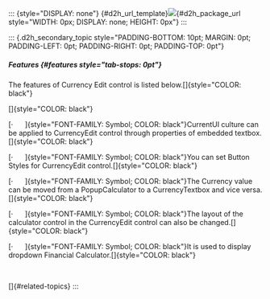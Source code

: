 ::: {style="DISPLAY: none"}
[](ms-xhelp:///?Id=d2h_url_template){#d2h_url_template}![](!package_url!){#d2h_package_url style="WIDTH: 0px; DISPLAY: none; HEIGHT: 0px"}
:::

::: {.d2h_secondary_topic style="PADDING-BOTTOM: 10pt; MARGIN: 0pt; PADDING-LEFT: 0pt; PADDING-RIGHT: 0pt; PADDING-TOP: 0pt"}
##### Features {#features style="tab-stops: 0pt"}

The features of Currency Edit control is listed below.[]{style="COLOR: black"}

[]{style="COLOR: black"} 

[·      ]{style="FONT-FAMILY: Symbol; COLOR: black"}CurrentUI culture can be applied to CurrencyEdit control through properties of embedded textbox.[]{style="COLOR: black"}

[·      ]{style="FONT-FAMILY: Symbol; COLOR: black"}You can set Button Styles for CurrencyEdit control.[]{style="COLOR: black"}

[·      ]{style="FONT-FAMILY: Symbol; COLOR: black"}The Currency value can be moved from a PopupCalculator to a CurrencyTextbox and vice versa.[]{style="COLOR: black"}

[·      ]{style="FONT-FAMILY: Symbol; COLOR: black"}The layout of the calculator control in the CurrencyEdit control can also be changed.[]{style="COLOR: black"}

[·      ]{style="FONT-FAMILY: Symbol; COLOR: black"}It is used to display dropdown Financial Calculator.[]{style="COLOR: black"}

 

[]{#related-topics}
:::
